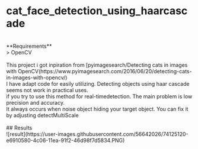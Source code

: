 # cat_face_detection_using_haarcascade
<br />
**Requirements** <br />
> OpenCV 
<br /><br />
This project i got inpiration from  
[pyimagesearch/Detecting cats in images with OpenCV(https://www.pyimagesearch.com/2016/06/20/detecting-cats-in-images-with-opencv/) 
<br /> I have adapt code for easily utilizing. Detecting objects using haar cascade seems not work in practical uses. <br />
if you try to use this method for real-timedetection. The main problem is low precision and accuracy. <br />
It always occurs when noise object hiding your target object. You can fix it by adjusting detectMultiScale  <br /> <br />
## Results  <br />
![result](https://user-images.githubusercontent.com/56642026/74125120-e6910580-4c06-11ea-91f2-46d98f7d5834.PNG)
